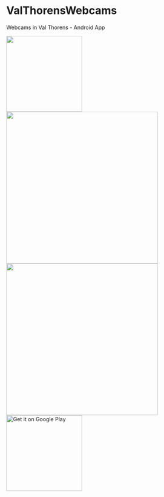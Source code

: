 # ValThorensWebcams
Webcams in Val Thorens - Android App

<img align="left" width="200"  src="https://play-lh.googleusercontent.com/fc3wb4vHMxgSLLV55vJvppS4hH7y3lcQIh4Dg2ivkAS0P0MbFCYe1BPokA8k9GNo2g1c=w2560-h1287">
<img align="left" width="400"  src="https://play-lh.googleusercontent.com/irXaZt3YvBIehjBBaJjbBDVR5d2-uQHBCFDAi6nBAKTEKWzlXbSombeVIol9oS70fXCP=w2560-h1287">
<img align="left" width="400"  src="https://play-lh.googleusercontent.com/iKZsPpJw3s0X452hd4wfTSh35D78JEVnkBJbTetnqMWLWNWArtj33Ii_8tMNbpjrZlw=w2560-h1287">

##
<a href='https://play.google.com/store/apps/details?id=se.swecookie.valthorens&pcampaignid=pcampaignidMKT-Other-global-all-co-prtnr-py-PartBadge-Mar2515-1'><img width="200" alt='Get it on Google Play' src='https://play.google.com/intl/en_us/badges/static/images/badges/en_badge_web_generic.png'/></a>

